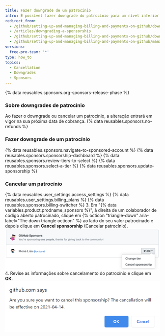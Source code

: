 ```yaml
---
title: Fazer downgrade de um patrocínio
intro: É possível fazer downgrade do patrocínio para um nível inferior ou até cancelá-lo.
redirect_from:
  - /github/setting-up-and-managing-billing-and-payments-on-github/downgrading-a-sponsorship
  - /articles/downgrading-a-sponsorship
  - /github/setting-up-and-managing-billing-and-payments-on-github/downgrading-a-sponsorship
  - /github/setting-up-and-managing-billing-and-payments-on-github/managing-billing-for-github-sponsors/downgrading-a-sponsorship
versions:
  free-pro-team: '*'
type: how_to
topics:
  - Cancellation
  - Downgrades
  - Sponsors
---
```


{% data reusables.sponsors.org-sponsors-release-phase %}

### Sobre downgrades de patrocínio

Ao fazer o downgrade ou cancelar um patrocínio, a alteração entrará em vigor na sua próxima data de cobrança. {% data reusables.sponsors.no-refunds %}

### Fazer downgrade de um patrocínio

{% data reusables.sponsors.navigate-to-sponsored-account %}
{% data reusables.sponsors.sponsorship-dashboard %}
{% data reusables.sponsors.review-tiers-to-select %}
{% data reusables.sponsors.select-a-tier %}
{% data reusables.sponsors.update-sponsorship %}

### Cancelar um patrocínio

{% data reusables.user_settings.access_settings %}
{% data reusables.user_settings.billing_plans %}
{% data reusables.sponsors.billing-switcher %}
3. Em "{% data variables.product.prodname_sponsors %}", à direita de um colaborador de código aberto patrocinado, clique em {% octicon "triangle-down" aria-label="The down triangle octicon" %} ao lado do seu valor patrocinado e depois clique em **Cancel sponsorship** (Cancelar patrocínio). ![Botão Cancel sponsorship (Cancelar patrocínio)](/assets/images/help/billing/edit-sponsor-billing.png)
4. Revise as informações sobre cancelamento do patrocínio e clique em **OK**. ![Caixa Cancellation confirmation (Confirmação de cancelamento)](/assets/images/help/billing/confirm-sponsorship-cancellation.png)
